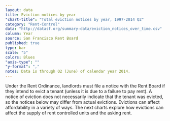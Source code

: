 ```yaml
---
layout: data
title: Eviction notices by year
"chart-title": "Total eviction notices by year, 1997-2014 Q2"
category: "Rent-Control"
data: "http://datasf.org/summary-data/eviction_notices_over_time.csv"
column: Year
source: San Francisco Rent Board
published: true
type: bar
scale: "5"
colors: Blues
"axis-type": ""
"y-format": ","
notes: Data is through Q2 (June) of calendar year 2014.
---
```


Under the Rent Ordinance, landlords must file a notice with the Rent Board if they intend to evict a tenant (unless it is due to a failure to pay rent). A notice of eviction does not necessarily indicate that the tenant was evicted, so the notices below may differ from actual evictions. Evictions can affect affordability in a variety of ways. The next charts explore how evictions can affect the supply of rent controlled units and the asking rent.